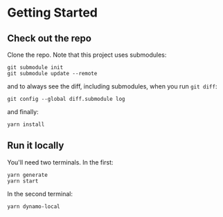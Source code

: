 # Getting Started

## Check out the repo

Clone the repo. Note that this project uses submodules:

```
git submodule init
git submodule update --remote
```

and to always see the diff, including submodules, when you run `git diff`:

```
git config --global diff.submodule log
```

and finally:

```
yarn install
```

## Run it locally

You'll need two terminals. In the first:

```
yarn generate
yarn start
```

In the second terminal:

```
yarn dynamo-local
```
